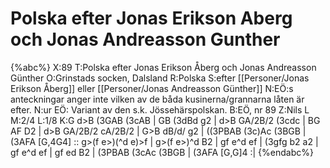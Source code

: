 # Polska efter Jonas Erikson Aberg och Jonas Andreasson Gunther

{%abc%}
X:89
T:Polska efter Jonas Erikson Åberg och Jonas Andreasson Günther
O:Grinstads socken, Dalsland
R:Polska
S:efter [[Personer/Jonas Erikson Åberg]] eller [[Personer/Jonas Andreasson Günther]]
N:EÖ:s anteckningar anger inte vilken av de båda kusinerna/grannarna låten är efter.
N:ur EÖ: Variant av den s.k. Jössehärspolskan.
B:EÖ, nr 89
Z:Nils L
M:2/4
L:1/8
K:G
d>B (3GAB (3cAB | GB (3dBd g2 | d>B GA/2B/2 (3cdc | BG AF D2 |
d>B GA/2B/2 cA/2B/2 | G>B dB/d/ g2 | ((3PBAB (3c)Ac (3BGB | (3AFA [G,4G4] ::
g>(f e>)(^d e)>f | g>(f e>)^d B2 | gf e^d ef | (3gfg b2 a2 |
gf e^d ef | gf ed B2 | (3PBAB (3cAc (3BGB | (3AFA [G,G]4 :|
{%endabc%}
